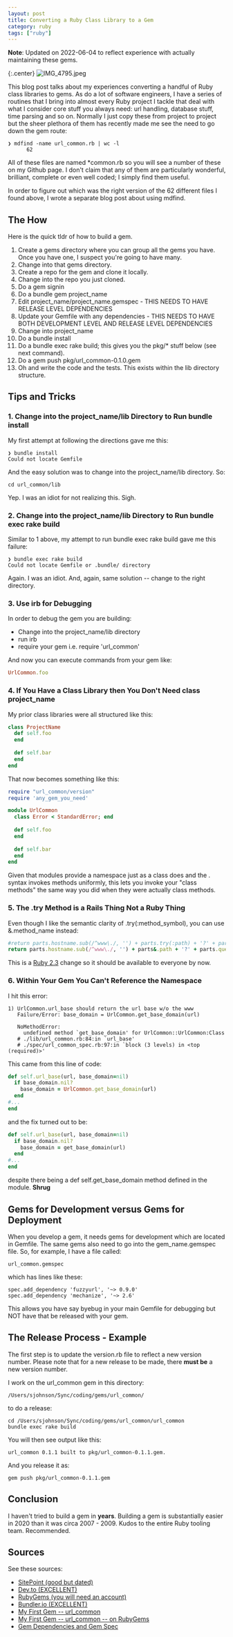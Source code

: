 ```yaml
---
layout: post
title: Converting a Ruby Class Library to a Gem
category: ruby
tags: ["ruby"]
---
```

**Note**: Updated on 2022-06-04 to reflect experience with actually maintaining these gems.

{:.center}
![IMG_4795.jpeg](/blog/assets/IMG_4795.jpeg)


This blog post talks about my experiences converting a handful of Ruby class libraries to gems.  As do a lot of software engineers, I have a series of routines that I bring into almost every Ruby project I tackle that deal with what I consider core stuff you always need: url handling, database stuff, time parsing and so on.  Normally I just copy these from project to project but the sheer plethora of them has recently made me see the need to go down the gem route:

    ❯ mdfind -name url_common.rb | wc -l 
          62

All of these files are named *common.rb so you will see a number of these on my Github page.  I don't claim that any of them are particularly wonderful, brilliant, complete or even well coded; I simply find them useful.

In order to figure out which was the right version of the 62 different files I found above, I wrote a separate blog post about using mdfind.

## The How

Here is the quick tldr of how to build a gem.

1. Create a gems directory where you can group all the gems you have.  Once you have one, I suspect you're going to have many.
2. Change into that gems directory.
2. Create a repo for the gem and clone it locally.
3. Change into the repo you just cloned.
4. Do a gem signin
5. Do a bundle gem project_name
6. Edit project_name/project_name.gemspec - THIS NEEDS TO HAVE RELEASE LEVEL DEPENDENCIES
7. Update your Gemfile with any dependencies - THIS NEEDS TO HAVE BOTH DEVELOPMENT LEVEL AND RELEASE LEVEL DEPENDENCIES
8. Change into project_name
9. Do a bundle install
10. Do a bundle exec rake build; this gives you the pkg/* stuff below (see next command).
11. Do a gem push  pkg/url_common-0.1.0.gem
13. Oh and write the code and the tests.  This exists within the lib directory structure.

## Tips and Tricks

### 1. Change into the project_name/lib Directory to Run bundle install

My first attempt at following the directions gave me this:

    ❯ bundle install
    Could not locate Gemfile

And the easy solution was to change into the project_name/lib directory. So:

    cd url_common/lib

Yep.  I was an idiot for not realizing this.  Sigh.

### 2. Change into the project_name/lib Directory to Run bundle exec rake build

Similar to 1 above, my attempt to run bundle exec rake build gave me this failure:

    ❯ bundle exec rake build
    Could not locate Gemfile or .bundle/ directory

Again.  I was an idiot.  And, again, same solution -- change to the right directory.

### 3. Use irb for Debugging

In order to debug the gem you are building:

* Change into the project_name/lib directory
* run irb
* require your gem i.e. require 'url_common'

And now you can execute commands from your gem like:

```ruby
UrlCommon.foo
```

### 4. If You Have a Class Library then You Don't Need class project_name

My prior class libraries were all structured like this:

```ruby
class ProjectName
  def self.foo
  end
  
  def self.bar
  end
end
```

That now becomes something like this:

```ruby
require "url_common/version"
require 'any_gem_you_need'

module UrlCommon
  class Error < StandardError; end
  
  def self.foo
  end
  
  def self.bar
  end
end
```

Given that modules provide a namespace just as a class does and the . syntax invokes methods uniformly, this lets you invoke your "class methods" the same way you did when they were actually class methods.

### 5. The .try Method is a Rails Thing Not a Ruby Thing

Even though I like the semantic clarity of .try(:method_symbol), you can use &.method_name instead:

```ruby
#return parts.hostname.sub(/^www\./, '') + parts.try(:path) + '?' + parts.query 
return parts.hostname.sub(/^www\./, '') + parts&.path + '?' + parts.query 
```

This is a [Ruby 2.3](https://medium.com/@CohenCarlisle/why-you-shouldnt-be-using-rails-try-for-nil-safe-navigation-in-ruby-d3123a3965ac) change so it should be available to everyone by now.

### 6. Within Your Gem You Can't Reference the Namespace

I hit this error:

    1) UrlCommon.url_base should return the url base w/o the www
       Failure/Error: base_domain = UrlCommon.get_base_domain(url)

       NoMethodError:
         undefined method `get_base_domain' for UrlCommon::UrlCommon:Class
       # ./lib/url_common.rb:84:in `url_base'
       # ./spec/url_common_spec.rb:97:in `block (3 levels) in <top (required)>'
    

This came from this line of code:

```ruby
def self.url_base(url, base_domain=nil)
  if base_domain.nil?
    base_domain = UrlCommon.get_base_domain(url)
  end
#...
end
```

and the fix turned out to be:

```ruby
def self.url_base(url, base_domain=nil)
  if base_domain.nil?
    base_domain = get_base_domain(url)
  end
#...
end
```

despite there being a def self.get_base_domain method defined in the module.  **Shrug**

## Gems for Development versus Gems for Deployment

When you develop a gem, it needs gems for development which are located in Gemfile.  The same gems also need to go into the gem_name.gemspec file.  So, for example, I have a file called:

    url_common.gemspec

which has lines like these:

    spec.add_dependency 'fuzzyurl', '~> 0.9.0'
    spec.add_dependency 'mechanize', '~> 2.6'
    
This allows you have say byebug in your main Gemfile for debugging but NOT have that be released with your gem.

## The Release Process - Example

The first step is to update the version.rb file to reflect a new version number.  Please note that for a new release to be made, there **must be** a new version number.

I work on the url_common gem in this directory:

    /Users/sjohnson/Sync/coding/gems/url_common/

to do a release:

    cd /Users/sjohnson/Sync/coding/gems/url_common/url_common
    bundle exec rake build

You will then see output like this:

    url_common 0.1.1 built to pkg/url_common-0.1.1.gem.

And you release it as:

    gem push pkg/url_common-0.1.1.gem

## Conclusion

I haven't tried to build a gem in **years**.  Building a gem is substantially easier in 2020 than it was circa 2007 - 2009.  Kudos to the entire Ruby tooling team.  Recommended.

## Sources

See these sources:

* [SitePoint (good but dated)](https://www.sitepoint.com/creating-your-first-gem/)
* [Dev.to (EXCELLENT)](https://dev.to/aryaziai/how-to-create-a-ruby-gem-9m2)
* [RubyGems (you will need an account)](https://rubygems.org/)
* [Bundler.io (EXCELLENT)](https://bundler.io/guides/creating_gem.html)
* [My First Gem -- url_common](https://github.com/fuzzygroup/url_common/tree/master)
* [My First Gem -- url_common -- on RubyGems](https://rubygems.org/gems/url_common)
* [Gem Dependencies and Gem Spec](https://stackoverflow.com/questions/30118627/how-do-i-add-a-dependency-to-a-private-gem-in-gemspec)